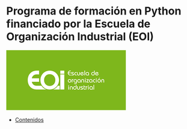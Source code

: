 # Programa de formación en Python financiado por la Escuela de Organización Industrial (EOI)

![Logo EOI](img/logo-eoi.png)

- [Contenidos](contents.md)
